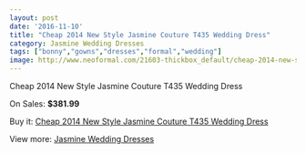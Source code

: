 ```yaml
---
layout: post
date: '2016-11-10'
title: "Cheap 2014 New Style Jasmine Couture T435 Wedding Dress"
category: Jasmine Wedding Dresses
tags: ["bonny","gowns","dresses","formal","wedding"]
image: http://www.neoformal.com/21603-thickbox_default/cheap-2014-new-style-jasmine-couture-t435-wedding-dress.jpg
---
```

Cheap 2014 New Style Jasmine Couture T435 Wedding Dress

On Sales: **$381.99**
<a href="https://www.neoformal.com/en/jasmine-wedding-dresses-2014/7046-cheap-2014-new-style-jasmine-couture-t435-wedding-dress.html"><amp-img layout="responsive" width="600" height="600" src="//www.neoformal.com/21603-thickbox_default/cheap-2014-new-style-jasmine-couture-t435-wedding-dress.jpg" alt="Cheap 2014 New Style Jasmine Couture T435 Wedding Dress 0" /></a>
<a href="https://www.neoformal.com/en/jasmine-wedding-dresses-2014/7046-cheap-2014-new-style-jasmine-couture-t435-wedding-dress.html"><amp-img layout="responsive" width="600" height="600" src="//www.neoformal.com/21604-thickbox_default/cheap-2014-new-style-jasmine-couture-t435-wedding-dress.jpg" alt="Cheap 2014 New Style Jasmine Couture T435 Wedding Dress 1" /></a>

Buy it: [Cheap 2014 New Style Jasmine Couture T435 Wedding Dress](https://www.neoformal.com/en/jasmine-wedding-dresses-2014/7046-cheap-2014-new-style-jasmine-couture-t435-wedding-dress.html "Cheap 2014 New Style Jasmine Couture T435 Wedding Dress")

View more: [Jasmine Wedding Dresses](https://www.neoformal.com/en/108-jasmine-wedding-dresses-2014 "Jasmine Wedding Dresses")